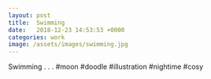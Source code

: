 ```yaml
---
layout: post
title:  Swimming
date:   2018-12-23 14:53:53 +0000
categories: work
image: /assets/images/swimming.jpg
---
```


Swimming
.
.
.
#moon #doodle #illustration #nightime #cosy